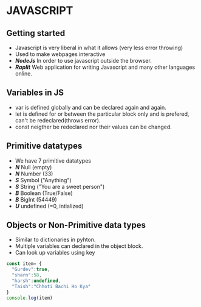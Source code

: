 # JAVASCRIPT  

## Getting started  

- Javascript is very liberal in what it allows (very less error throwing)
- Used to make webpages interactive  
- ***NodeJs***  In order to use javascript outside the browser.
- ***Raplit*** Web application for writing Javascript and many other languages online.  


## Variables in JS
- var is defined globally and can be declared again and again.
- let is defined for or between the particular block only and is prefered, can't be redeclared(throws error).  
- const neigther be redeclared nor their values can be changed.  

## Primitive datatypes
- We have 7 primitive datatypes
- ***N*** Null (empty)
- ***N*** Number (33)
- ***S*** Symbol ("Anything")
- ***S*** String ("You are a sweet person")
- ***B*** Boolean (True/False)
- ***B*** BigInt (54449)
- ***U*** undefined (=0, intialized)

## Objects or Non-Primitive data types  
- Similar to dictionaries in pyhton.
- Multiple variables can declared in the object block.
- Can look up variables using key

```javascript
const item= {
  "Gurdev":true,
  "sharn":58,
  "harsh":undefined,
  "Taish":"Chhoti Bachi Ho Kya"
}
console.log(item)
``` 
